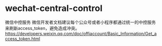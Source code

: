 # wechat-central-control
微信中控服务
微信开发者文档建议每个公众号或者小程序都通过统一的中控服务来刷新access_token，避免造成冲突。
https://developers.weixin.qq.com/doc/offiaccount/Basic_Information/Get_access_token.html
